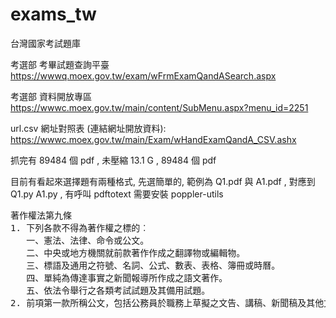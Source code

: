 # exams_tw
台灣國家考試題庫

考選部 考畢試題查詢平臺 https://wwwq.moex.gov.tw/exam/wFrmExamQandASearch.aspx

考選部 資料開放專區 https://wwwc.moex.gov.tw/main/content/SubMenu.aspx?menu_id=2251

url.csv 網址對照表 (連結網址開放資料): https://wwwc.moex.gov.tw/main/Exam/wHandExamQandA_CSV.ashx

抓完有 89484 個 pdf , 未壓縮 13.1 G , 89484 個 pdf 

目前有看起來選擇題有兩種格式, 先選簡單的, 範例為 Q1.pdf 與 A1.pdf , 對應到 Q1.py A1.py , 有呼叫 pdftotext 需要安裝 poppler-utils

<pre>
著作權法第九條
1. 下列各款不得為著作權之標的︰
   一、憲法、法律、命令或公文。
   二、中央或地方機關就前款著作作成之翻譯物或編輯物。
   三、標語及通用之符號、名詞、公式、數表、表格、簿冊或時曆。
   四、單純為傳達事實之新聞報導所作成之語文著作。
   五、依法令舉行之各類考試試題及其備用試題。
2. 前項第一款所稱公文，包括公務員於職務上草擬之文告、講稿、新聞稿及其他文書
</pre>


